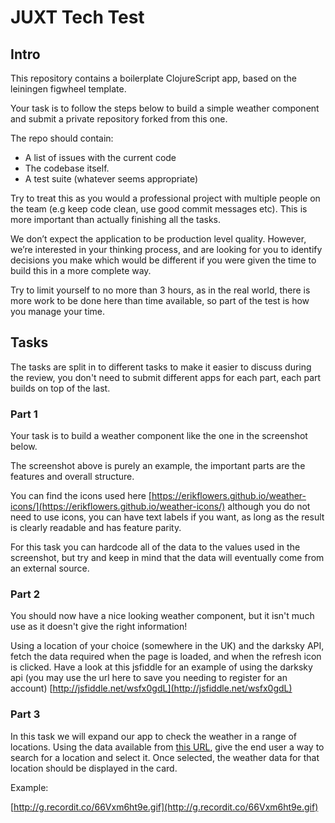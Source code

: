 # JUXT Tech Test

## Intro

This repository contains a boilerplate ClojureScript app, based on the leiningen figwheel template.

Your task is to follow the steps below to build a simple weather component and submit a private repository forked from this one.

The repo should contain:

- A list of issues with the current code
- The codebase itself.
- A test suite (whatever seems appropriate)

Try to treat this as you would a professional project with multiple people on the team (e.g keep code clean, use good commit messages etc). This is more important than actually finishing all the tasks.

We don’t expect the application to be production level quality. However, we’re interested in your thinking process, and are looking for you to identify decisions you make which would be different if you were given the time to build this in a more complete way. 

Try to limit yourself to no more than 3 hours, as in the real world, there is more work to be done here than time available, so part of the test is how you manage your time.

## Tasks

The tasks are split in to different tasks to make it easier to discuss during the review, you don't need to submit different apps for each part, each part builds on top of the last.

### Part 1

Your task is to build a weather component like the one in the screenshot below.



The screenshot above is purely an example, the important parts are the features and overall structure.

You can find the icons used here [https://erikflowers.github.io/weather-icons/](https://erikflowers.github.io/weather-icons/) although you do not need to use icons, you can have text labels if you want, as long as the result is clearly readable and has feature parity.

For this task you can hardcode all of the data to the values used in the screenshot, but try and keep in mind that the data will eventually come from an external source.

### Part 2

You should now have a nice looking weather component, but it isn't much use as it doesn't give the right information!

Using a location of your choice (somewhere in the UK) and the darksky API, fetch the data required when the page is loaded, and when the refresh icon is clicked. Have a look at this jsfiddle for an example of using the darksky api (you may use the url here to save you needing to register for an account) [http://jsfiddle.net/wsfx0gdL](http://jsfiddle.net/wsfx0gdL)

### Part 3

In this task we will expand our app to check the weather in a range of locations. Using the data available from [this URL](https://raw.githubusercontent.com/lutangar/cities.json/master/cities.json), give the end user a way to search for a location and select it. Once selected, the weather data for that location should be displayed in the card.

Example:

[http://g.recordit.co/66Vxm6ht9e.gif](http://g.recordit.co/66Vxm6ht9e.gif)
